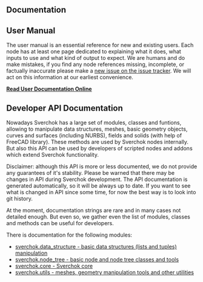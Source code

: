 ## Documentation

## User Manual

The user manual is an essential reference for new and existing users. Each node has at least one page dedicated to explaining what it does, what inputs to use and what kind of output to expect. We are humans and do make mistakes, if you find any node references missing, incomplete, or factually inaccurate please make a [new issue on the issue tracker](https://github.com/nortikin/sverchok/issues). We will act on this information at our earliest convenience.

**[Read User Documentation Online](docs/main.html)**

## Developer API Documentation

Nowadays Sverchok has a large set of modules, classes and funtions, allowing to manipulate data structures, meshes, basic geometry objects, curves and surfaces (including NURBS), fields and solids (with help of FreeCAD library). These methods are used by Sverchok nodes internally. But also this API can be used by developers of scripted nodes and addons which extend Sverchok functionality.

Disclaimer: although this API is more or less documented, we do not provide any guarantees of it's stability. Please be warned that there may be changes in API during Sverchok development. The API documentation is generated automatically, so it will be always up to date. If you want to see what is changed in API since some time, for now the best way is to look into git history.

At the moment, documentation strings are rare and in many cases not detailed enough. But even so, we gather even the list of modules, classes and methods can be useful for developers.

There is documentation for the following modules:

* [sverchok.data_structure - basic data structures (lists and tuples) manipulation](apidocs/sverchok/data_structure.html)
* [sverchok.node_tree - basic node and node tree classes and tools](apidocs/sverchok/node_tree.html)
* [sverchok.core - Sverchok core](apidocs/sverchok/core/index.html)
* [sverchok.utils - meshes, geometry manipulation tools and other utilities](apidocs/utils/index.html)

